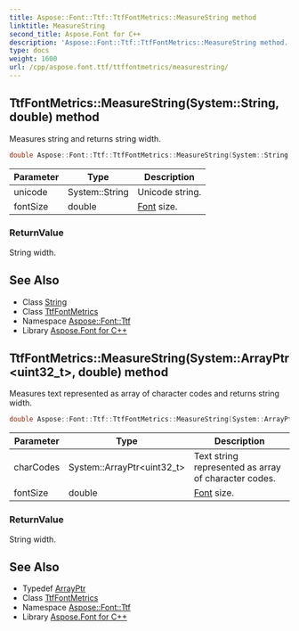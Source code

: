 ```yaml
---
title: Aspose::Font::Ttf::TtfFontMetrics::MeasureString method
linktitle: MeasureString
second_title: Aspose.Font for C++
description: 'Aspose::Font::Ttf::TtfFontMetrics::MeasureString method. Measures string and returns string width in C++.'
type: docs
weight: 1600
url: /cpp/aspose.font.ttf/ttffontmetrics/measurestring/
---
```

## TtfFontMetrics::MeasureString(System::String, double) method


Measures string and returns string width.

```cpp
double Aspose::Font::Ttf::TtfFontMetrics::MeasureString(System::String unicode, double fontSize) override
```


| Parameter | Type | Description |
| --- | --- | --- |
| unicode | System::String | Unicode string. |
| fontSize | double | [Font](../../../aspose.font/font/) size. |

### ReturnValue

String width.

## See Also

* Class [String](../../../system/string/)
* Class [TtfFontMetrics](../)
* Namespace [Aspose::Font::Ttf](../../)
* Library [Aspose.Font for C++](../../../)
## TtfFontMetrics::MeasureString(System::ArrayPtr\<uint32_t\>, double) method


Measures text represented as array of character codes and returns string width.

```cpp
double Aspose::Font::Ttf::TtfFontMetrics::MeasureString(System::ArrayPtr<uint32_t> charCodes, double fontSize)
```


| Parameter | Type | Description |
| --- | --- | --- |
| charCodes | System::ArrayPtr\<uint32_t\> | Text string represented as array of character codes. |
| fontSize | double | [Font](../../../aspose.font/font/) size. |

### ReturnValue

String width.

## See Also

* Typedef [ArrayPtr](../../../system/arrayptr/)
* Class [TtfFontMetrics](../)
* Namespace [Aspose::Font::Ttf](../../)
* Library [Aspose.Font for C++](../../../)
